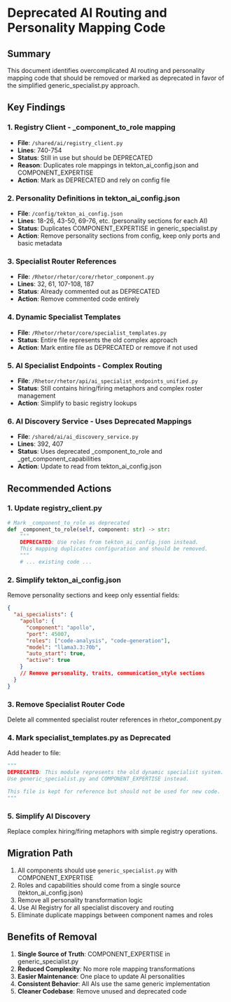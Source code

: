 # Deprecated AI Routing and Personality Mapping Code

## Summary
This document identifies overcomplicated AI routing and personality mapping code that should be removed or marked as deprecated in favor of the simplified generic_specialist.py approach.

## Key Findings

### 1. **Registry Client - _component_to_role mapping** 
- **File**: `/shared/ai/registry_client.py`
- **Lines**: 740-754
- **Status**: Still in use but should be DEPRECATED
- **Reason**: Duplicates role mappings in tekton_ai_config.json and COMPONENT_EXPERTISE
- **Action**: Mark as DEPRECATED and rely on config file

### 2. **Personality Definitions in tekton_ai_config.json**
- **File**: `/config/tekton_ai_config.json`
- **Lines**: 18-26, 43-50, 69-76, etc. (personality sections for each AI)
- **Status**: Duplicates COMPONENT_EXPERTISE in generic_specialist.py
- **Action**: Remove personality sections from config, keep only ports and basic metadata

### 3. **Specialist Router References**
- **File**: `/Rhetor/rhetor/core/rhetor_component.py`
- **Lines**: 32, 61, 107-108, 187
- **Status**: Already commented out as DEPRECATED
- **Action**: Remove commented code entirely

### 4. **Dynamic Specialist Templates**
- **File**: `/Rhetor/rhetor/core/specialist_templates.py`
- **Status**: Entire file represents the old complex approach
- **Action**: Mark entire file as DEPRECATED or remove if not used

### 5. **AI Specialist Endpoints - Complex Routing**
- **File**: `/Rhetor/rhetor/api/ai_specialist_endpoints_unified.py`
- **Status**: Still contains hiring/firing metaphors and complex roster management
- **Action**: Simplify to basic registry lookups

### 6. **AI Discovery Service - Uses Deprecated Mappings**
- **File**: `/shared/ai/ai_discovery_service.py`
- **Lines**: 392, 407
- **Status**: Uses deprecated _component_to_role and _get_component_capabilities
- **Action**: Update to read from tekton_ai_config.json

## Recommended Actions

### 1. Update registry_client.py
```python
# Mark _component_to_role as deprecated
def _component_to_role(self, component: str) -> str:
    """
    DEPRECATED: Use roles from tekton_ai_config.json instead.
    This mapping duplicates configuration and should be removed.
    """
    # ... existing code ...
```

### 2. Simplify tekton_ai_config.json
Remove personality sections and keep only essential fields:
```json
{
  "ai_specialists": {
    "apollo": {
      "component": "apollo",
      "port": 45007,
      "roles": ["code-analysis", "code-generation"],
      "model": "llama3.3:70b",
      "auto_start": true,
      "active": true
    }
    // Remove personality, traits, communication_style sections
  }
}
```

### 3. Remove Specialist Router Code
Delete all commented specialist router references in rhetor_component.py

### 4. Mark specialist_templates.py as Deprecated
Add header to file:
```python
"""
DEPRECATED: This module represents the old dynamic specialist system.
Use generic_specialist.py and COMPONENT_EXPERTISE instead.

This file is kept for reference but should not be used for new code.
"""
```

### 5. Simplify AI Discovery
Replace complex hiring/firing metaphors with simple registry operations.

## Migration Path

1. All components should use `generic_specialist.py` with COMPONENT_EXPERTISE
2. Roles and capabilities should come from a single source (tekton_ai_config.json)
3. Remove all personality transformation logic
4. Use AI Registry for all specialist discovery and routing
5. Eliminate duplicate mappings between component names and roles

## Benefits of Removal

1. **Single Source of Truth**: COMPONENT_EXPERTISE in generic_specialist.py
2. **Reduced Complexity**: No more role mapping transformations
3. **Easier Maintenance**: One place to update AI personalities
4. **Consistent Behavior**: All AIs use the same generic implementation
5. **Cleaner Codebase**: Remove unused and deprecated code